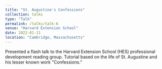 ```yaml
---
title: "St. Augustine's Confessions"
collection: talks
type: "Talk"
permalink: /talks/talk-6
venue: "Harvard Extension School"
date: 2022-01-11
location: "Cambridge, Massachusetts"
---
```


Presented a flash talk to the Harvard Extension School (HES) professional development reading group. Tutorial based on the life of St. Augustine and his lesser known work "Confessions."
